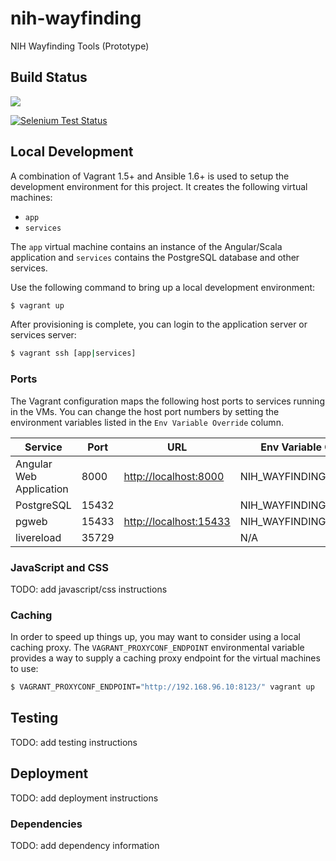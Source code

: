 nih-wayfinding
==============

NIH Wayfinding Tools (Prototype)

## Build Status
[![](https://travis-ci.org/azavea/nih-wayfinding.svg?branch=develop)](https://travis-ci.org/azavea/nih-wayfinding)

[![Selenium Test Status](https://saucelabs.com/buildstatus/azavea-nih)](https://saucelabs.com/u/azavea-nih)

## Local Development

A combination of Vagrant 1.5+ and Ansible 1.6+ is used to setup the development environment for this project. It creates the following virtual machines:

- `app`
- `services`

The `app` virtual machine contains an instance of the Angular/Scala application and `services` contains the PostgreSQL database and other services.

Use the following command to bring up a local development environment:

```bash
$ vagrant up
```

After provisioning is complete, you can login to the application server or services server:

```bash
$ vagrant ssh [app|services]
```

### Ports

The Vagrant configuration maps the following host ports to services
running in the VMs. You can change the host port numbers by setting
the environment variables listed in the ``Env Variable Override``
column.

Service                 | Port  | URL                                              | Env Variable Override
----------------------- | ----- | ------------------------------------------------ | ---------------------
Angular Web Application | 8000  | [http://localhost:8000](http://localhost:8000)   | NIH_WAYFINDING_PORT_8000
PostgreSQL              | 15432 |                                                  | NIH_WAYFINDING_PORT_5432
pgweb                   | 15433 | [http://localhost:15433](http://localhost:15433) | NIH_WAYFINDING_PORT_5433
livereload              | 35729 |                                                  | N/A


### JavaScript and CSS

TODO: add javascript/css instructions


### Caching

In order to speed up things up, you may want to consider using a local caching proxy. The `VAGRANT_PROXYCONF_ENDPOINT` environmental variable provides a way to supply a caching proxy endpoint for the virtual machines to use:

```bash
$ VAGRANT_PROXYCONF_ENDPOINT="http://192.168.96.10:8123/" vagrant up
```


## Testing

TODO: add testing instructions


## Deployment

TODO: add deployment instructions


### Dependencies

TODO: add dependency information
